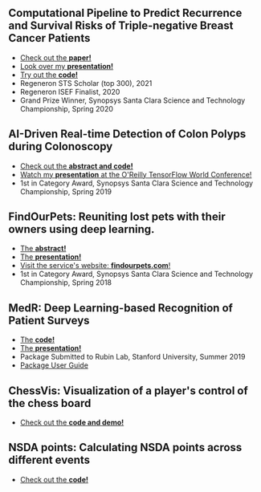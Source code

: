 ## Computational Pipeline to Predict Recurrence and Survival Risks of Triple-negative Breast Cancer Patients
- [Check out the **paper!**](https://www.biorxiv.org/content/10.1101/2021.01.06.425496v1)
- [Look over my **presentation!**](https://drive.google.com/file/d/1pkDVnwaCZYQXUfTnp7bCK-hp_xihX_li/view?usp=sharing)
- [Try out the **code!**](https://github.com/aalokpatwa/rasp-mibi/)
- Regeneron STS Scholar (top 300), 2021
- Regeneron ISEF Finalist, 2020
- Grand Prize Winner, Synopsys Santa Clara Science and Technology Championship, Spring 2020

## AI-Driven Real-time Detection of Colon Polyps during Colonoscopy
- [Check out the **abstract and code!**](https://github.com/aalokpatwa/unet_polyp)
- [Watch my **presentation** at the O'Reilly TensorFlow World Conference!](https://www.youtube.com/watch?v=W7f18NMAy3g)
- 1st in Category Award, Synopsys Santa Clara Science and Technology Championship, Spring 2019

## FindOurPets: Reuniting lost pets with their owners using deep learning.
- [The **abstract!**](https://github.com/aalokpatwa/findmypet)
- [The **presentation!**](https://drive.google.com/file/d/14SAaoM_4AVqts7BL6isz40XVICWmeMvQ/view?usp=sharing)
- [Visit the service's website: **findourpets.com**!](https://findourpets.com)
- 1st in Category Award, Synopsys Santa Clara Science and Technology Championship, Spring 2018

## MedR: Deep Learning-based Recognition of Patient Surveys
- [The **code!**](https://github.com/aalokpatwa/medr)
- [The **presentation!**](https://drive.google.com/file/d/1WFgIXGeg33LhcV8qsW5MKE0IHw4Mk0zv/view?usp=sharing)
- Package Submitted to Rubin Lab, Stanford University, Summer 2019
- [Package User Guide](https://github.com/aalokpatwa/medr/blob/master/medr_documentation.pdf)

## ChessVis: Visualization of a player's control of the chess board
- [Check out the **code and demo!**](https://github.com/aalokpatwa/chessvis)

## NSDA points: Calculating NSDA points across different events
- [Check out the **code!**](https://github.com/aalokpatwa/nsda_points)
